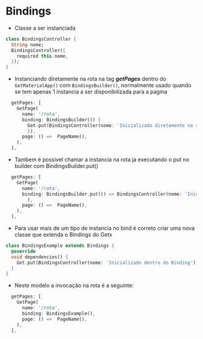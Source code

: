# Bindings
- Classe a ser instanciada
```dart
class BindingsController {
  String nome;
  BindingsController({
    required this.nome,
  });
}
```
- Instanciando diretamente na rota na tag ***getPages*** dentro do ```GetMaterialApp()``` com ```BindingsBuilder()```, normalmente usado quando se tem apenas 1 instancia a ser disponibilizada para a pagina
```dart
  getPages: [
    GetPage(
      name: '/rota',
      binding: BindingsBuilder(() {
        Get.put(BindingsController(nome: 'Inicializado diretamente na rota'));
        }),
      page: () =>  PageName(),
    ),
  ],
```
- Tambem é possivel chamar a instancia na rota ja executando o put no builder com BindingsBuilder.put()
```dart
  getPages: [
    GetPage(
      name: '/rota',
      binding: BindingsBuilder.put(() => BindingsController(nome: 'Inicializado diretamente na rota')),
        ),
      page: () =>  PageName(),
    ),
  ],
```
- Para usar mais de um tipo de instancia no bind é correto criar uma nova classe que extenda o Bindings do Getx
```dart
class BindingsExample extends Bindings {
  @override
  void dependencies() {
    Get.put(BindingsController(nome: 'Inicializado dentro do Binding'));
  }
}
```
- Neste modelo a invocação na rota é a seguinte:
```dart
  getPages: [
    GetPage(
      name: '/rota',
      binding: BindingsExample(),
      page: () =>  PageName(),
    ),
  ],
```